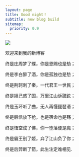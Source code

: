 ```yaml
---
layout: page
title: Good night！
subtitle: new blog build
sitemap:
  priority: 0.9
---
```


<img src="{{ '/assets/img/pudhina.jpg' | prepend: site.baseurl }}" id="about-img">

<div id="describe-text">
	<p>欢迎来到我的新博客</p>
	<p>终是庄周梦了蝶，你是恩赐也是劫；</p>
	<p>终是李白醉了酒，你是孤独也是愁；</p>
	<p>终是荆轲刺了秦，一代君王一世民；</p>
	<p>终是妲己惑了国，万里江山诉蹉跎；</p>
	<p>终是玉环听了曲，无人再懂琵琶语；</p>
	<p>终是韩信放下枪，也是宿命也是殇；</p>
	<p>终是悟空成了佛，你一堕落便是魔；</p>
	<p>终是霸王别了姬，弃了江山负了你；</p>
	<p>终是后羿断了箭，此生注定难相见.</p>
</div>